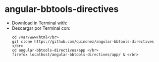 # angular-bbtools-directives

- Download in Terminal with:
- Descargar por Terminal con:
  ````
  cd /var/www/html</br>
  git clone https://github.com/quinonez/angular-bbtools-directives </br>
  cd angular-bbtools-directives/app </br>
  firefox localhost/angular-bbtools-directives/app/ & </br>
  ````
  
  
  
